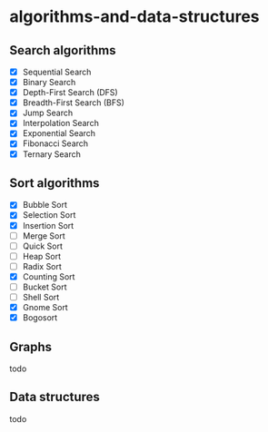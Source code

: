 # algorithms-and-data-structures

## Search algorithms
- [x] Sequential Search
- [x] Binary Search
- [x] Depth-First Search (DFS)
- [x] Breadth-First Search (BFS)
- [x] Jump Search
- [x] Interpolation Search
- [x] Exponential Search
- [x] Fibonacci Search
- [x] Ternary Search

## Sort algorithms
- [x] Bubble Sort
- [x] Selection Sort
- [x] Insertion Sort
- [ ] Merge Sort
- [ ] Quick Sort
- [ ] Heap Sort
- [ ] Radix Sort
- [x] Counting Sort
- [ ] Bucket Sort
- [ ] Shell Sort
- [x] Gnome Sort
- [x] Bogosort

## Graphs
todo

## Data structures
todo